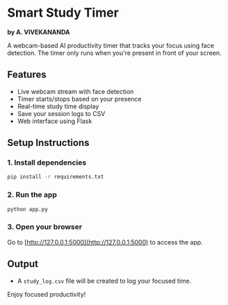 # Smart Study Timer
**by A. VIVEKANANDA**

A webcam-based AI productivity timer that tracks your focus using face detection. The timer only runs when you're present in front of your screen.

## Features
- Live webcam stream with face detection
- Timer starts/stops based on your presence
- Real-time study time display
- Save your session logs to CSV
- Web interface using Flask

## Setup Instructions

### 1. Install dependencies
```bash
pip install -r requirements.txt
```

### 2. Run the app
```bash
python app.py
```

### 3. Open your browser
Go to [http://127.0.0.1:5000](http://127.0.0.1:5000) to access the app.

## Output
- A `study_log.csv` file will be created to log your focused time.

Enjoy focused productivity!
